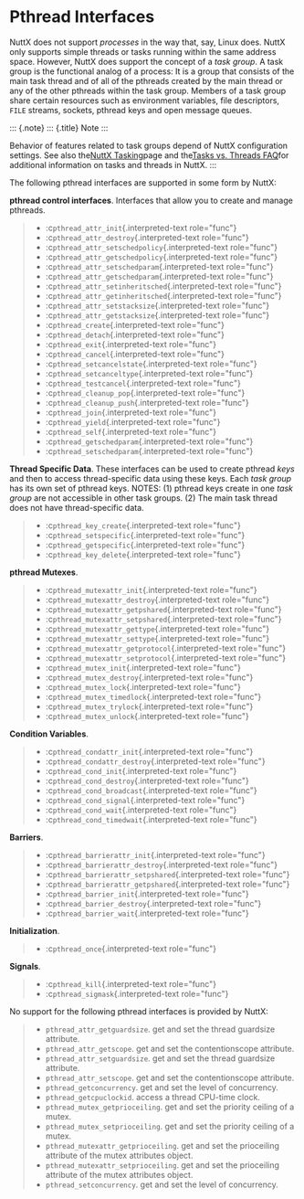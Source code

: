 Pthread Interfaces
==================

NuttX does not support *processes* in the way that, say, Linux does.
NuttX only supports simple threads or tasks running within the same
address space. However, NuttX does support the concept of a *task
group*. A task group is the functional analog of a process: It is a
group that consists of the main task thread and of all of the pthreads
created by the main thread or any of the other pthreads within the task
group. Members of a task group share certain resources such as
environment variables, file descriptors, `FILE` streams, sockets,
pthread keys and open message queues.

::: {.note}
::: {.title}
Note
:::

Behavior of features related to task groups depend of NuttX
configuration settings. See also the[NuttX
Tasking](https://cwiki.apache.org/confluence/display/NUTTX/NuttX+Tasking)page
and the[Tasks vs. Threads
FAQ](https://cwiki.apache.org/confluence/display/NUTTX/Tasks+vs.+Threads+FAQ)for
additional information on tasks and threads in NuttX.
:::

The following pthread interfaces are supported in some form by NuttX:

**pthread control interfaces**. Interfaces that allow you to create and
manage pthreads.

> -   :c`pthread_attr_init`{.interpreted-text role="func"}
> -   :c`pthread_attr_destroy`{.interpreted-text role="func"}
> -   :c`pthread_attr_setschedpolicy`{.interpreted-text role="func"}
> -   :c`pthread_attr_getschedpolicy`{.interpreted-text role="func"}
> -   :c`pthread_attr_setschedparam`{.interpreted-text role="func"}
> -   :c`pthread_attr_getschedparam`{.interpreted-text role="func"}
> -   :c`pthread_attr_setinheritsched`{.interpreted-text role="func"}
> -   :c`pthread_attr_getinheritsched`{.interpreted-text role="func"}
> -   :c`pthread_attr_setstacksize`{.interpreted-text role="func"}
> -   :c`pthread_attr_getstacksize`{.interpreted-text role="func"}
> -   :c`pthread_create`{.interpreted-text role="func"}
> -   :c`pthread_detach`{.interpreted-text role="func"}
> -   :c`pthread_exit`{.interpreted-text role="func"}
> -   :c`pthread_cancel`{.interpreted-text role="func"}
> -   :c`pthread_setcancelstate`{.interpreted-text role="func"}
> -   :c`pthread_setcanceltype`{.interpreted-text role="func"}
> -   :c`pthread_testcancel`{.interpreted-text role="func"}
> -   :c`pthread_cleanup_pop`{.interpreted-text role="func"}
> -   :c`pthread_cleanup_push`{.interpreted-text role="func"}
> -   :c`pthread_join`{.interpreted-text role="func"}
> -   :c`pthread_yield`{.interpreted-text role="func"}
> -   :c`pthread_self`{.interpreted-text role="func"}
> -   :c`pthread_getschedparam`{.interpreted-text role="func"}
> -   :c`pthread_setschedparam`{.interpreted-text role="func"}

**Thread Specific Data**. These interfaces can be used to create pthread
*keys* and then to access thread-specific data using these keys. Each
*task group* has its own set of pthread keys. NOTES: (1) pthread keys
create in one *task group* are not accessible in other task groups. (2)
The main task thread does not have thread-specific data.

> -   :c`pthread_key_create`{.interpreted-text role="func"}
> -   :c`pthread_setspecific`{.interpreted-text role="func"}
> -   :c`pthread_getspecific`{.interpreted-text role="func"}
> -   :c`pthread_key_delete`{.interpreted-text role="func"}

**pthread Mutexes**.

> -   :c`pthread_mutexattr_init`{.interpreted-text role="func"}
> -   :c`pthread_mutexattr_destroy`{.interpreted-text role="func"}
> -   :c`pthread_mutexattr_getpshared`{.interpreted-text role="func"}
> -   :c`pthread_mutexattr_setpshared`{.interpreted-text role="func"}
> -   :c`pthread_mutexattr_gettype`{.interpreted-text role="func"}
> -   :c`pthread_mutexattr_settype`{.interpreted-text role="func"}
> -   :c`pthread_mutexattr_getprotocol`{.interpreted-text role="func"}
> -   :c`pthread_mutexattr_setprotocol`{.interpreted-text role="func"}
> -   :c`pthread_mutex_init`{.interpreted-text role="func"}
> -   :c`pthread_mutex_destroy`{.interpreted-text role="func"}
> -   :c`pthread_mutex_lock`{.interpreted-text role="func"}
> -   :c`pthread_mutex_timedlock`{.interpreted-text role="func"}
> -   :c`pthread_mutex_trylock`{.interpreted-text role="func"}
> -   :c`pthread_mutex_unlock`{.interpreted-text role="func"}

**Condition Variables**.

> -   :c`pthread_condattr_init`{.interpreted-text role="func"}
> -   :c`pthread_condattr_destroy`{.interpreted-text role="func"}
> -   :c`pthread_cond_init`{.interpreted-text role="func"}
> -   :c`pthread_cond_destroy`{.interpreted-text role="func"}
> -   :c`pthread_cond_broadcast`{.interpreted-text role="func"}
> -   :c`pthread_cond_signal`{.interpreted-text role="func"}
> -   :c`pthread_cond_wait`{.interpreted-text role="func"}
> -   :c`pthread_cond_timedwait`{.interpreted-text role="func"}

**Barriers**.

> -   :c`pthread_barrierattr_init`{.interpreted-text role="func"}
> -   :c`pthread_barrierattr_destroy`{.interpreted-text role="func"}
> -   :c`pthread_barrierattr_setpshared`{.interpreted-text role="func"}
> -   :c`pthread_barrierattr_getpshared`{.interpreted-text role="func"}
> -   :c`pthread_barrier_init`{.interpreted-text role="func"}
> -   :c`pthread_barrier_destroy`{.interpreted-text role="func"}
> -   :c`pthread_barrier_wait`{.interpreted-text role="func"}

**Initialization**.

> -   :c`pthread_once`{.interpreted-text role="func"}

**Signals**.

> -   :c`pthread_kill`{.interpreted-text role="func"}
> -   :c`pthread_sigmask`{.interpreted-text role="func"}

No support for the following pthread interfaces is provided by NuttX:

> -   `pthread_attr_getguardsize`. get and set the thread guardsize
>     attribute.
> -   `pthread_attr_getscope`. get and set the contentionscope
>     attribute.
> -   `pthread_attr_setguardsize`. get and set the thread guardsize
>     attribute.
> -   `pthread_attr_setscope`. get and set the contentionscope
>     attribute.
> -   `pthread_getconcurrency`. get and set the level of concurrency.
> -   `pthread_getcpuclockid`. access a thread CPU-time clock.
> -   `pthread_mutex_getprioceiling`. get and set the priority ceiling
>     of a mutex.
> -   `pthread_mutex_setprioceiling`. get and set the priority ceiling
>     of a mutex.
> -   `pthread_mutexattr_getprioceiling`. get and set the prioceiling
>     attribute of the mutex attributes object.
> -   `pthread_mutexattr_setprioceiling`. get and set the prioceiling
>     attribute of the mutex attributes object.
> -   `pthread_setconcurrency`. get and set the level of concurrency.

